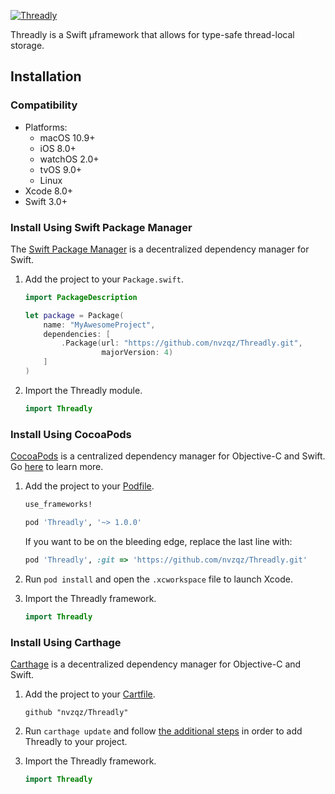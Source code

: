 [![Threadly](https://github.com/nvzqz/Threadly/raw/assets/banner.png)](https://github.com/nvzqz/Threadly)

Threadly is a Swift µframework that allows for type-safe thread-local storage.

## Installation

### Compatibility

- Platforms:
    - macOS 10.9+
    - iOS 8.0+
    - watchOS 2.0+
    - tvOS 9.0+
    - Linux
- Xcode 8.0+
- Swift 3.0+

### Install Using Swift Package Manager
The [Swift Package Manager](https://swift.org/package-manager/) is a
decentralized dependency manager for Swift.

1. Add the project to your `Package.swift`.

    ```swift
    import PackageDescription

    let package = Package(
        name: "MyAwesomeProject",
        dependencies: [
            .Package(url: "https://github.com/nvzqz/Threadly.git",
                     majorVersion: 4)
        ]
    )
    ```

2. Import the Threadly module.

    ```swift
    import Threadly
    ```

### Install Using CocoaPods
[CocoaPods](https://cocoapods.org/) is a centralized dependency manager for
Objective-C and Swift. Go [here](https://guides.cocoapods.org/using/index.html)
to learn more.

1. Add the project to your [Podfile](https://guides.cocoapods.org/using/the-podfile.html).

    ```ruby
    use_frameworks!

    pod 'Threadly', '~> 1.0.0'
    ```

    If you want to be on the bleeding edge, replace the last line with:

    ```ruby
    pod 'Threadly', :git => 'https://github.com/nvzqz/Threadly.git'
    ```

2. Run `pod install` and open the `.xcworkspace` file to launch Xcode.

3. Import the Threadly framework.

    ```swift
    import Threadly
    ```

### Install Using Carthage
[Carthage](https://github.com/Carthage/Carthage) is a decentralized dependency
manager for Objective-C and Swift.

1. Add the project to your [Cartfile](https://github.com/Carthage/Carthage/blob/master/Documentation/Artifacts.md#cartfile).

    ```
    github "nvzqz/Threadly"
    ```

2. Run `carthage update` and follow [the additional steps](https://github.com/Carthage/Carthage#getting-started)
   in order to add Threadly to your project.

3. Import the Threadly framework.

    ```swift
    import Threadly
    ```

